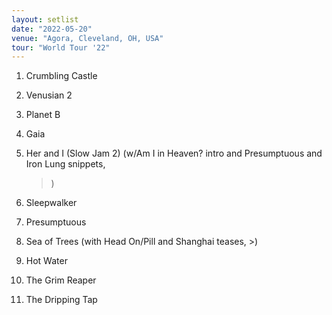 ```yaml
---
layout: setlist
date: "2022-05-20"
venue: "Agora, Cleveland, OH, USA"
tour: "World Tour '22"
---
```



 1. Crumbling Castle

 2. Venusian 2

 3. Planet B

 4. Gaia

 5. Her and I (Slow Jam 2)
    (w/Am I in Heaven? intro and Presumptuous and Iron Lung snippets,
    >)

 6. Sleepwalker

 7. Presumptuous

 8. Sea of Trees
    (with Head On/Pill and Shanghai teases, >)

 9. Hot Water

10. The Grim Reaper

11. The Dripping Tap


